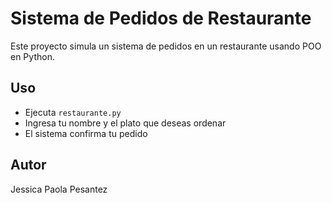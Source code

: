 # Sistema de Pedidos de Restaurante

Este proyecto simula un sistema de pedidos en un restaurante usando POO en Python.

## Uso

- Ejecuta `restaurante.py`
- Ingresa tu nombre y el plato que deseas ordenar
- El sistema confirma tu pedido

## Autor

Jessica  Paola Pesantez
